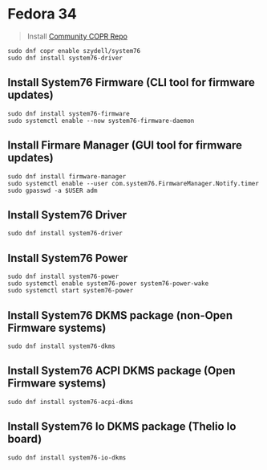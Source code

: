 # Fedora 34

> Install [Community COPR Repo](https://copr.fedorainfracloud.org/coprs/szydell/system76/)

```
sudo dnf copr enable szydell/system76
sudo dnf install system76-driver
```

## Install System76 Firmware (CLI tool for firmware updates)

```
sudo dnf install system76-firmware
sudo systemctl enable --now system76-firmware-daemon
```

## Install Firmare Manager (GUI tool for firmware updates)

```
sudo dnf install firmware-manager
sudo systemctl enable --user com.system76.FirmwareManager.Notify.timer
sudo gpasswd -a $USER adm
```

## Install System76 Driver

```
sudo dnf install system76-driver
```

## Install System76 Power

```
sudo dnf install system76-power
sudo systemctl enable system76-power system76-power-wake
sudo systemctl start system76-power
```

## Install System76 DKMS package (non-Open Firmware systems)

```
sudo dnf install system76-dkms
```

## Install System76 ACPI DKMS package (Open Firmware systems)

```
sudo dnf install system76-acpi-dkms
```

## Install System76 Io DKMS package (Thelio Io board)

```
sudo dnf install system76-io-dkms
```